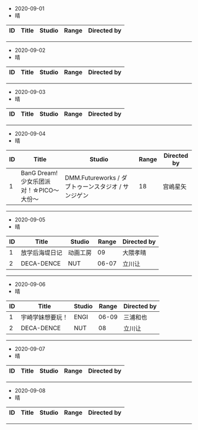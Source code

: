- 2020-09-01
- 晴

ID|Title|Studio|Range|Directed by
---|---|---|---|---

> 
---
- 2020-09-02
- 晴

ID|Title|Studio|Range|Directed by
---|---|---|---|---

> 
---
- 2020-09-03
- 晴

ID|Title|Studio|Range|Directed by
---|---|---|---|---

> 
---
- 2020-09-04
- 晴

ID|Title|Studio|Range|Directed by
---|---|---|---|---
1|BanG Dream! 少女乐团派对！☆PICO～大份～|DMM.Futureworks / ダブトゥーンスタジオ / サンジゲン|18|宫嶋星矢

> 
---
- 2020-09-05
- 晴

ID|Title|Studio|Range|Directed by
---|---|---|---|---
1|放学后海堤日记|动画工房|09|大隈孝晴
2|DECA-DENCE|NUT|06-07|立川让


> 
---
- 2020-09-06
- 晴

ID|Title|Studio|Range|Directed by
---|---|---|---|---
1|宇崎学妹想要玩！|ENGI|06-09|三浦和也
2|DECA-DENCE|NUT|08|立川让


> 
---
- 2020-09-07
- 晴

ID|Title|Studio|Range|Directed by
---|---|---|---|---

> 
---
- 2020-09-08
- 晴

ID|Title|Studio|Range|Directed by
---|---|---|---|---

> 
---
